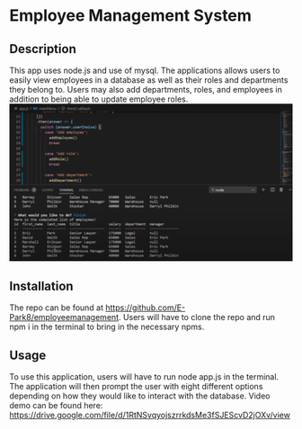 # Employee Management System

## Description 
This app uses node.js and use of mysql. The applications allows users to easily view employees in a database as well as their roles and departments they belong to. Users may also add departments, roles, and employees in addition to being able to update employee roles. 
![Employee Summary](./Assets/employeetrackerexample.png)

## Installation
The repo can be found at https://github.com/E-Park8/employeemanagement. Users will have to clone the repo and run npm i in the terminal to bring in the necessary npms.

## Usage
To use this application, users will have to run node app.js in the terminal. The application will then prompt the user with eight different options depending on how they would like to interact with the database. Video demo can be found here: https://drive.google.com/file/d/1RtNSvqyojszrrkdsMe3fSJEScvD2jOXv/view